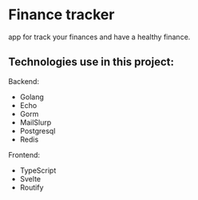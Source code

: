 # Finance tracker

app for track your finances and have a healthy finance.

## Technologies use in this project:
Backend:
* Golang
* Echo
* Gorm
* MailSlurp
* Postgresql
* Redis

Frontend:
* TypeScript
* Svelte
* Routify
